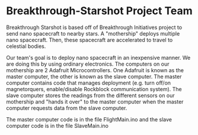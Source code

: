# Breakthrough-Starshot Project Team

Breakthrough Starshot is based off of Breakthrough Initiatives project to send nano spacecraft to nearby stars. A "mothership" deploys 
multiple nano spacecraft. Then, these spacecraft are accelerated to travel to celestial bodies. 

Our team's goal is to deploy nano spacecraft in an inexpensive manner. We are doing this by using ordinary electronics. The computers on
our mothership are 2 Adafruit Microcontrollers. One Adafruit is known as the master computer, the other is known as the slave computer. 
The master computer contains code that manages deployment (e.g. turn off/on magnetorquers, enable/disable Rockblock communication system).
The slave computer stores the readings from the different sensors on our mothership and "hands it over" to the master computer when the
master computer requests data from the slave computer. 

The master computer code is in the file FlightMain.ino and the slave computer code is in the file SlaveMain.ino 
